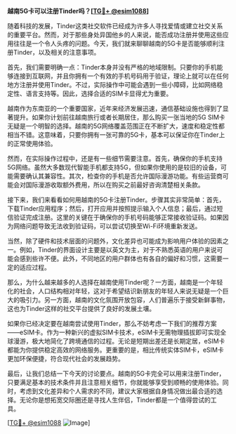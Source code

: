 **越南5G卡可以注册Tinder吗？[[TG💪+ @esim1088](https://t.me/s/esim1088)]**

随着科技的发展，Tinder这类社交软件已经成为许多人寻找爱情或建立社交关系的重要平台。然而，对于那些身处异国他乡的人来说，能否成功注册并使用这些应用往往是一个令人头疼的问题。今天，我们就来聊聊越南的5G卡是否能够顺利注册Tinder，以及相关的注意事项。

首先，我们需要明确一点：Tinder本身并没有严格的地域限制。只要你的手机能够连接到互联网，并且你拥有一个有效的手机号码用于验证，理论上就可以在任何地方注册并使用Tinder。不过，实际操作中可能会遇到一些小障碍，比如网络稳定性、语言支持等。因此，选择合适的SIM卡显得尤为重要。

越南作为东南亚的一个重要国家，近年来经济发展迅速，通信基础设施也得到了显著提升。如果你计划前往越南旅行或者长期居住，那么购买一张当地的5G SIM卡无疑是一个明智的选择。越南的5G网络覆盖范围正在不断扩大，速度和稳定性都相当不错。这意味着，只要你拥有一张可靠的5G卡，基本可以保证你在Tinder上的正常使用体验。

然而，在实际操作过程中，还是有一些细节需要注意。首先，确保你的手机支持5G网络。虽然大多数现代智能手机都支持5G，但如果你使用的是较旧的设备，可能需要确认其兼容性。其次，检查你的手机是否允许国际漫游功能。有些运营商可能会对国际漫游收取额外费用，所以在购买之前最好咨询清楚相关条款。

接下来，我们来看看如何用越南的5G卡注册Tinder。步骤其实非常简单：首先，下载Tinder应用程序；然后，打开应用并按照提示输入个人信息；最后，通过短信验证完成注册。这里的关键在于确保你的手机号码能够正常接收验证码。如果因为网络问题导致无法收到验证码，可以尝试切换至Wi-Fi环境重新发送。

当然，除了硬件和技术层面的问题外，文化差异也可能成为影响用户体验的因素之一。例如，Tinder的界面设计主要是以英文为主，对于不熟悉英语的用户来说可能会感到些许不便。此外，不同地区的用户群体也有各自的偏好和习惯，这需要一定的适应过程。

那么，为什么越来越多的人选择在越南使用Tinder呢？一方面，越南是一个年轻化的社会，人口结构相对年轻，这对于希望结识新朋友的年轻人来说无疑是一个巨大的吸引力。另一方面，越南的文化氛围开放包容，人们普遍乐于接受新鲜事物，这也为Tinder这样的社交平台提供了良好的发展土壤。

如果你已经决定要在越南尝试使用Tinder，那么不妨考虑一下我们的推荐方案——eSIM卡。作为一种新兴的虚拟SIM卡技术，eSIM卡无需物理插拔即可实现全球漫游，极大地简化了跨境通信的过程。无论是短期出差还是长期定居，eSIM卡都能为你提供稳定高效的网络服务。更重要的是，相比传统实体SIM卡，eSIM卡更加环保便捷，符合现代社会的发展趋势。

最后，让我们总结一下今天的讨论要点。越南的5G卡完全可以用来注册Tinder，只要满足基本的技术条件并且注意相关细节，你就能够享受到顺畅的使用体验。同时，考虑到文化差异和个人需求的不同，建议大家根据自身情况做出最合适的选择。无论你是想拓宽交际圈还是寻找人生伴侣，Tinder都是一个值得尝试的工具。

[[TG💪+ @esim1088](https://t.me/s/esim1088) ![Image](https://i.postimg.cc/4NQfJmqS/Snipaste-2025-05-13-00-14-12.png)]